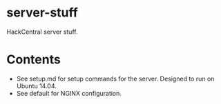 server-stuff
============

HackCentral server stuff.


# Contents
* See setup.md for setup commands for the server. Designed to run on Ubuntu 14.04.
* See default for NGINX configuration.
